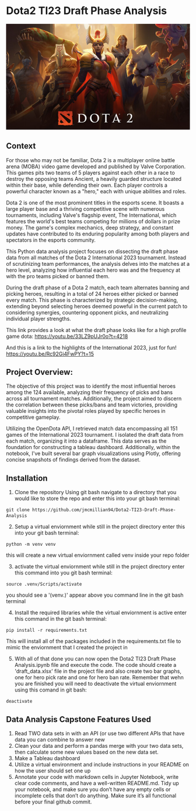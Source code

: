 # Dota2 TI23 Draft Phase Analysis

![dota 2 banner](capsule_616x353.jpg)

## Context
For those who may not be familiar, Dota 2 is a multiplayer online battle arena (MOBA) video game developed and published by Valve Corporation. This games pits two teams of 5 players against each other in a race to destroy the opposing teams Ancient, a heavily guarded structure located within their base, while defending their own. Each player controls a powerful character known as a "hero," each with unique abilities and roles.

Dota 2 is one of the most prominent titles in the esports scene. It boasts a large player base and a thriving competitive scene with numerous tournaments, including Valve's flagship event, The International, which features the world's best teams competing for millions of dollars in prize money. The game's complex mechanics, deep strategy, and constant updates have contributed to its enduring popularity among both players and spectators in the esports community.

This Python data analysis project focuses on dissecting the draft phase data from all matches of the Dota 2 International 2023 tournament. Instead of scrutinizing team performances, the analysis delves into the matches at a hero level, analyzing how influential each hero was and the frequency at with the pro teams picked or banned them. 

During the draft phase of a Dota 2 match, each team alternates banning and picking heroes, resulting in a total of 24 heroes either picked or banned every match. This phase is characterized by strategic decision-making, extending beyond selecting heroes deemed poweful in the current patch to considering synergies, countering opponent picks, and neutralizing individual player strengths.

This link provides a look at what the draft phase looks like for a high profile game dota:
https://youtu.be/33LZ9pUJr0o?t=4218

And this is a link to the highlights of the International 2023, just for fun!
https://youtu.be/Rc92Gi4FwPY?t=15

## Project Overview:

The objective of this project was to identify the most influential heroes among the 124 available, analyzing their frequency of picks and bans across all tournament matches. Additionally, the project aimed to discern the correlation between these picks/bans and team victories, providing valuable insights into the pivotal roles played by specific heroes in competitive gameplay.

Utilizing the OpenDota API, I retrieved match data encompassing all 151 games of the International 2023 tournament. I isolated the draft data from each match, organizing it into a dataframe. This data serves as the foundation for constructing a tableau dashboard. Additionally, within the notebook, I've built several bar graph visualizations using Plotly, offering concise snapshots of findings derived from the dataset.

## Installation

1. Clone the repository
Using git bash navigate to a directory that you would like to store the repo and enter this into your git bash terminal:
```
git clone https://github.com/jmcmillian94/Dota2-TI23-Draft-Phase-Analysis
```
2. Setup a virtual enviornment
while still in the project directory enter this into your git bash terminal:
```
python -m venv venv
```
this will create a new virtual enviornment called venv inside your repo folder
   
3. activate the virtual enviornment
while still in the project directory enter this command into you git bash terminal:
```
source .venv/Scripts/activate
```
you should see a '(venv.)' appear above you command line in the git bash terminal

4. Install the required libraries
while the virtual enviornment is active enter this command in the git bash terminal:
```
pip install -r requirements.txt
```
This will install all of the packages included in the requirements.txt file to mimic the enviornment that I created the project in

5. With all of that done you can now open the Dota2 TI23 Draft Phase Analysis.ipynb file and execute the code. The code should create a 'draft_data.xlsx' file in the project file and also create two bar graphs, one for hero pick rate and one for hero ban rate. Remember that wehn you are finished you will need to deactivate the virtual enviornment using this comand in git bash:
```
deactivate
```

## Data Analysis Capstone Features Used
1. Read TWO data sets in with an API (or use two different APIs that have data you can combine to answer new
2. Clean your data and perform a pandas merge with your two data sets, then calculate some new values based on the new data set.
3. Make a Tableau dashboard
4. Utilize a virtual environment and include instructions in your README on how the user should set one up
5. Annotate your code with markdown cells in Jupyter Notebook, write clear code comments, and have a well-written README.md. Tidy up your notebook, and make sure you don’t have any empty cells or incomplete cells that don’t do anything. Make sure it’s all functional before your final github commit.
